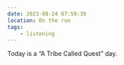 ```yaml
---
date: 2023-08-24 07:59:39
location: On the run
tags:
    - listening
---
```


Today is a “A Tribe Called Quest” day.

